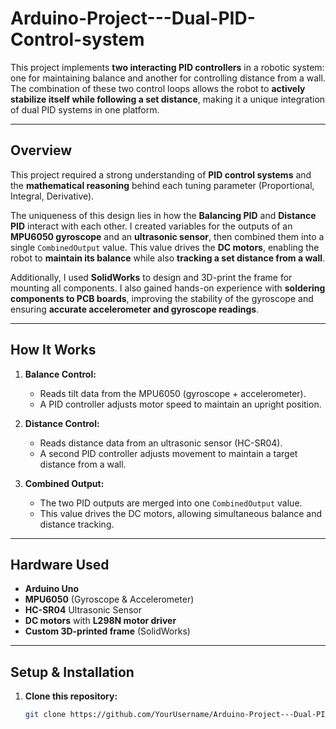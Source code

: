 # Arduino-Project---Dual-PID-Control-system

This project implements **two interacting PID controllers** in a robotic system: one for maintaining balance and another for controlling distance from a wall. The combination of these two control loops allows the robot to **actively stabilize itself while following a set distance**, making it a unique integration of dual PID systems in one platform.

---

## Overview
This project required a strong understanding of **PID control systems** and the **mathematical reasoning** behind each tuning parameter (Proportional, Integral, Derivative).  

The uniqueness of this design lies in how the **Balancing PID** and **Distance PID** interact with each other. I created variables for the outputs of an **MPU6050 gyroscope** and an **ultrasonic sensor**, then combined them into a single `CombinedOutput` value. This value drives the **DC motors**, enabling the robot to **maintain its balance** while also **tracking a set distance from a wall**.

Additionally, I used **SolidWorks** to design and 3D-print the frame for mounting all components. I also gained hands-on experience with **soldering components to PCB boards**, improving the stability of the gyroscope and ensuring **accurate accelerometer and gyroscope readings**.

---

## How It Works
1. **Balance Control:**  
   - Reads tilt data from the MPU6050 (gyroscope + accelerometer).  
   - A PID controller adjusts motor speed to maintain an upright position.  

2. **Distance Control:**  
   - Reads distance data from an ultrasonic sensor (HC-SR04).  
   - A second PID controller adjusts movement to maintain a target distance from a wall.  

3. **Combined Output:**  
   - The two PID outputs are merged into one `CombinedOutput` value.  
   - This value drives the DC motors, allowing simultaneous balance and distance tracking.

---

## Hardware Used
- **Arduino Uno**
- **MPU6050** (Gyroscope & Accelerometer)
- **HC-SR04** Ultrasonic Sensor
- **DC motors** with **L298N motor driver**
- **Custom 3D-printed frame** (SolidWorks)

---

## Setup & Installation
1. **Clone this repository:**
   ```bash
   git clone https://github.com/YourUsername/Arduino-Project---Dual-PID-Control-system.git
